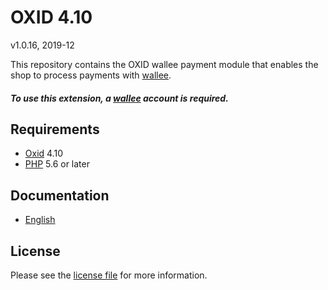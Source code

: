 # OXID 4.10

v1.0.16, 2019-12

This repository contains the OXID  wallee payment module that enables the shop to process payments with [wallee](https://www.wallee.com).

##### To use this extension, a [wallee](https://www.wallee.com) account is required.

## Requirements

* [Oxid](https://www.oxid-esales.com/) 4.10
* [PHP](http://php.net/) 5.6 or later

## Documentation

* [English](https://plugin-documentation.wallee.com/wallee-payment/oxid-4.10/1.0.16/docs/en/documentation.html)

## License

Please see the [license file](https://github.com/wallee-payment/oxid-4.10/blob/1.0.16/LICENSE) for more information.